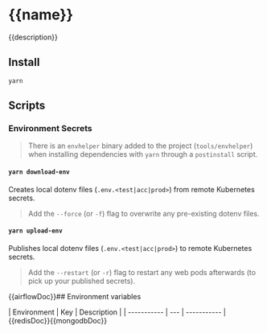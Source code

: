 # {{name}}

{{description}}

## Install

```shell
yarn
```

## Scripts

### Environment Secrets

> There is an `envhelper` binary added to the project (`tools/envhelper`) when installing dependencies with `yarn` through a `postinstall` script.

#### `yarn download-env`

Creates local dotenv files (`.env.<test|acc|prod>`) from remote Kubernetes secrets.

> Add the `--force` (or `-f`) flag to overwrite any pre-existing dotenv files.

#### `yarn upload-env`

Publishes local dotenv files (`.env.<test|acc|prod>`) to remote Kubernetes secrets.

> Add the `--restart` (or `-r`) flag to restart any web pods afterwards (to pick up your published secrets).

{{airflowDoc}}## Environment variables

| Environment | Key | Description |
| ----------- | --- | ----------- |{{redisDoc}}{{mongodbDoc}}

